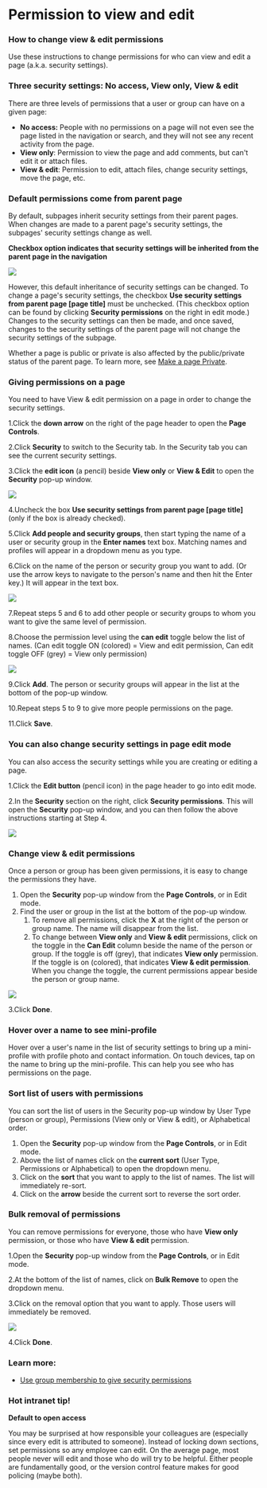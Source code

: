 # Permission to view and edit

### How to change view & edit permissions

Use these instructions to change permissions for who can view and edit a page \(a.k.a. security settings\).

### Three security settings: No access, View only, View & edit

There are three levels of permissions that a user or group can have on a given page:

* **No access:** People with no permissions on a page will not even see the page listed in the navigation or search, and they will not see any recent activity from the page.
* **View only**: Permission to view the page and add comments, but can't edit it or attach files.
* **View & edit**: Permission to edit, attach files, change security settings, move the page, etc.

### Default permissions come from parent page

By default, subpages inherit security settings from their parent pages. When changes are made to a parent page's security settings, the subpages' security settings change as well.  
  
**Checkbox option indicates that security settings will be inherited from the parent page in the navigation**

![](../../.gitbook/assets/1%20%2853%29.jpg)



However, this default inheritance of security settings can be changed. To change a page's security settings, the checkbox **Use security settings from parent page \[page title\]** must be unchecked. \(This checkbox option can be found by clicking **Security permissions** on the right in edit mode.\) Changes to the security settings can then be made, and once saved, changes to the security settings of the parent page will not change the security settings of the subpage.  
  
Whether a page is public or private is also affected by the public/private status of the parent page. To learn more, see [Make a page Private](https://community.thoughtfarmer.com/content/105764).

### Giving permissions on a page

You need to have View & edit permission on a page in order to change the security settings.

1.Click the **down arrow** on the right of the page header to open the **Page Controls**.

2.Click **Security** to switch to the Security tab. In the Security tab you can see the current security settings.

3.Click the **edit icon** \(a pencil\) beside **View only** or **View & Edit** to open the **Security** pop-up window.

![](../../.gitbook/assets/2%20%282%29.jpg)



4.Uncheck the box **Use security settings from parent page \[page title\]** \(only if the box is already checked\).

5.Click **Add people and security groups**, then start typing the name of a user or security group in the **Enter names** text box. Matching names and profiles will appear in a dropdown menu as you type.

6.Click on the name of the person or security group you want to add. \(Or use the arrow keys to navigate to the person's name and then hit the Enter key.\) It will appear in the text box.

![](../../.gitbook/assets/3%20%2861%29.jpg)



7.Repeat steps 5 and 6 to add other people or security groups to whom you want to give the same level of permission.

8.Choose the permission level using the **can edit** toggle below the list of names. \(Can edit toggle ON \(colored\) = View and edit permission, Can edit toggle OFF \(grey\) = View only permission\)  


![](../../.gitbook/assets/4%20%2833%29.jpg)



9.Click **Add**. The person or security groups will appear in the list at the bottom of the pop-up window.

10.Repeat steps 5 to 9 to give more people permissions on the page.

11.Click **Save**.

### You can also change security settings in page edit mode

You can also access the security settings while you are creating or editing a page.

1.Click the **Edit button** \(pencil icon\) in the page header to go into edit mode.

2.In the **Security** section on the right, click **Security permissions**. This will open the **Security** pop-up window, and you can then follow the above instructions starting at Step 4.

![](../../.gitbook/assets/5%20%2812%29.jpg)



### Change view & edit permissions

Once a person or group has been given permissions, it is easy to change the permissions they have.

1. Open the **Security** pop-up window from the **Page Controls**, or in Edit mode.
2. Find the user or group in the list at the bottom of the pop-up window.
   1. To remove all permissions, click the **X** at the right of the person or group name. The name will disappear from the list.
   2. To change between **View only** and **View & edit** permissions, click on the toggle in the **Can Edit** column beside the name of the person or group. If the toggle is off \(grey\), that indicates **View only** permission. If the toggle is on \(colored\), that indicates **View & edit permission**. When you change the toggle, the current permissions appear beside the person or group name.

![](../../.gitbook/assets/6%20%282%29.jpg)



3.Click **Done**.

### Hover over a name to see mini-profile

Hover over a user's name in the list of security settings to bring up a mini-profile with profile photo and contact information. On touch devices, tap on the name to bring up the mini-profile. This can help you see who has permissions on the page.

### Sort list of users with permissions

You can sort the list of users in the Security pop-up window by User Type \(person or group\), Permissions \(View only or View & edit\), or Alphabetical order.

1. Open the **Security** pop-up window from the **Page Controls**, or in Edit mode.
2. Above the list of names click on the **current sort** \(User Type, Permissions or Alphabetical\) to open the dropdown menu.
3. Click on the **sort** that you want to apply to the list of names. The list will immediately re-sort.
4. Click on the **arrow** beside the current sort to reverse the sort order.

### Bulk removal of permissions

You can remove permissions for everyone, those who have **View only** permission, or those who have **View & edit** permission.

1.Open the **Security** pop-up window from the **Page Controls**, or in Edit mode.

2.At the bottom of the list of names, click on **Bulk Remove** to open the dropdown menu.

3.Click on the removal option that you want to apply. Those users will immediately be removed.

![](../../.gitbook/assets/7%20%286%29.jpg)



4.Click **Done**.

### Learn more:

* [Use group membership to give security permissions](use-group-membership-for-security.md)

### Hot intranet tip!

**Default to open access**

You may be surprised at how responsible your colleagues are \(especially since every edit is attributed to someone\). Instead of locking down sections, set permissions so any employee can edit. On the average page, most people never will edit and those who do will try to be helpful. Either people are fundamentally good, or the version control feature makes for good policing \(maybe both\).

